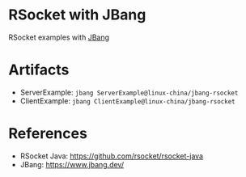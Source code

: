RSocket with JBang
===================
   
RSocket examples with [JBang](https://www.jbang.dev/download/)

# Artifacts

* ServerExample:  `jbang ServerExample@linux-china/jbang-rsocket`
* ClientExample:  `jbang ClientExample@linux-china/jbang-rsocket`

# References

* RSocket Java: https://github.com/rsocket/rsocket-java
* JBang: https://www.jbang.dev/ 
